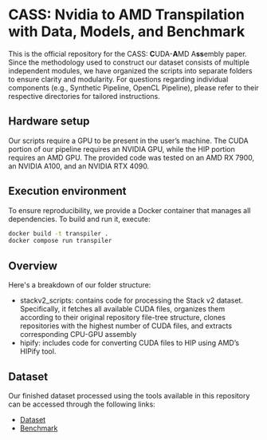 # CASS: Nvidia to AMD Transpilation with Data, Models, and Benchmark
This is the official repository for the CASS: **C**UDA-**A**MD A**ss**embly paper. Since the methodology used to construct our dataset consists of multiple independent modules, we have organized the scripts into separate folders to ensure clarity and modularity. For questions regarding individual components (e.g., Synthetic Pipeline, OpenCL Pipeline), please refer to their respective directories for tailored instructions.

## Hardware setup
Our scripts require a GPU to be present in the user’s machine. The CUDA portion of our pipeline requires an NVIDIA GPU, while the HIP portion requires an AMD GPU. The provided code was tested on an AMD RX 7900, an NVIDIA A100, and an NVIDIA RTX 4090.

## Execution environment 
To ensure reproducibility, we provide a Docker container that manages all dependencies. To build and run it, execute:
```bash
docker build -t transpiler .
docker compose run transpiler
```

## Overview
Here's a breakdown of our folder structure:
* stackv2_scripts: contains code for processing the Stack v2 dataset. Specifically, it fetches all available CUDA files, organizes them according to their original repository file-tree structure, clones repositories with the highest number of CUDA files, and extracts corresponding CPU-GPU assembly
* hipify: includes code for converting CUDA files to HIP using AMD’s HIPify tool.

## Dataset
Our finished dataset processed using the tools available in this repository can be accessed through the following links:
- [Dataset](https://huggingface.co/datasets/MBZUAI/cass)
- [Benchmark](https://huggingface.co/datasets/Sarim-Hash/cass_bench_new_one)
